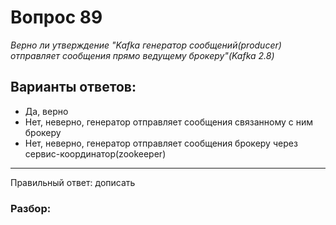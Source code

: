 # Вопрос 89
_Верно ли утверждение "Kafka генератор сообщений(producer) отправляет сообщения прямо ведущему брокеру"(Kafka 2.8)_

## Варианты ответов:

- Да, верно
- Нет, неверно, генератор отправляет сообщения связанному с ним брокеру
- Нет, неверно, генератор отправляет сообщения брокеру через сервис-координатор(zookeeper)

___

Правильный ответ: дописать

### Разбор: